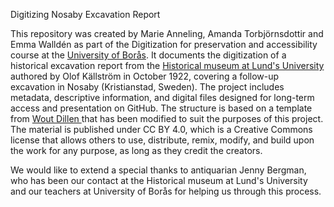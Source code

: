 Digitizing Nosaby Excavation Report


This repository was created by Marie Anneling, Amanda Torbjörnsdottir and Emma Walldén as part of the Digitization for preservation and accessibility course at the [University of Borås](https://www.hb.se/). It documents the digitization of a historical excavation report from the [Historical museum at Lund's University](https://www.historiskamuseet.lu.se/) authored by Olof Källström in October 1922, covering a follow-up excavation in Nosaby (Kristianstad, Sweden). The project includes metadata, descriptive information, and digital files designed for long-term access and presentation on GitHub. The structure is based on a template from [Wout Dillen ](https://github.com/SSLIS/DCHM-template) that has been modified to suit the purposes of this project. The material is published under CC BY 4.0, which is a Creative Commons license that allows others to use, distribute, remix, modify, and build upon the work for any purpose, as long as they credit the creators.

We would like to extend a special thanks to antiquarian Jenny Bergman, who has been our contact at the Historical museum at Lund's University and our teachers at University of Borås for helping us through this process.
